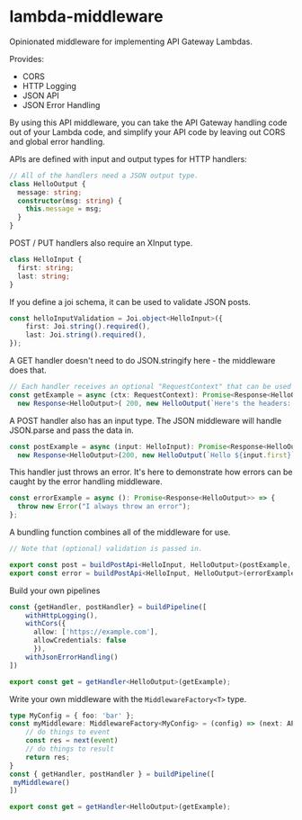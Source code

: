 # lambda-middleware

Opinionated middleware for implementing API Gateway Lambdas.

Provides:

* CORS
* HTTP Logging
* JSON API
* JSON Error Handling

By using this API middleware, you can take the API Gateway handling code out of your Lambda code, and simplify your API code by leaving out CORS and global error handling.

APIs are defined with input and output types for HTTP handlers:

```typescript
// All of the handlers need a JSON output type.
class HelloOutput {
  message: string;
  constructor(msg: string) {
    this.message = msg;
  }
}
```

POST / PUT handlers also require an XInput type.

```typescript
class HelloInput {
  first: string;
  last: string;
}
```

If you define a joi schema, it can be used to validate JSON posts.

```typescript
const helloInputValidation = Joi.object<HelloInput>({
    first: Joi.string().required(),
    last: Joi.string().required(),
});
```

A GET handler doesn't need to do JSON.stringify here - the middleware does that.

```typescript
// Each handler receives an optional "RequestContext" that can be used to get access to the raw event.
const getExample = async (ctx: RequestContext): Promise<Response<HelloOutput>> =>
  new Response<HelloOutput>( 200, new HelloOutput(`Here's the headers: ${JSON.stringify(ctx.event.headers)}`));
```

A POST handler also has an input type. The JSON middleware will handle JSON.parse and pass the data in.

```typescript
const postExample = async (input: HelloInput): Promise<Response<HelloOutput>> =>
  new Response<HelloOutput>(200, new HelloOutput(`Hello ${input.first}`));
```

This handler just throws an error. It's here to demonstrate how errors can be caught by the error handling middleware.

```typescript
const errorExample = async (): Promise<Response<HelloOutput>> => {
  throw new Error("I always throw an error");
};
```

A bundling function combines all of the middleware for use.

```typescript
// Note that (optional) validation is passed in.

export const post = buildPostApi<HelloInput, HelloOutput>(postExample, helloInputValidation);
export const error = buildPostApi<HelloInput, HelloOutput>(errorExample);
```

Build your own pipelines

```typescript
const {getHandler, postHandler} = buildPipeline([
    withHttpLogging(),
    withCors({
      allow: ['https://example.com'],
      allowCredentials: false
      }),
    withJsonErrorHandling()
])

export const get = getHandler<HelloOutput>(getExample);
```

Write your own middleware with the `MiddlewareFactory<T>` type.

```typescript
type MyConfig = { foo: 'bar' };
const myMiddleware: MiddlewareFactory<MyConfig> = (config) => (next: APIGatewayHandler) => async (event: APIGatewayProxyEventV2) => {
    // do things to event
    const res = next(event)
    // do things to result
    return res;
}
const { getHandler, postHandler } = buildPipeline([
 myMiddleware()
])

export const get = getHandler<HelloOutput>(getExample);
```
